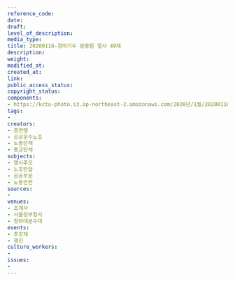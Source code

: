 ```yaml
---
reference_code: 
date: 
draft: 
level_of_description: 
media_type: 
title: 20200116-경마기수 문중원 열사 49재
description: 
weight: 
modified_at: 
created_at: 
link: 
public_access_status: 
copyright_status: 
components:
- https://kctu-photo.s3.ap-northeast-2.amazonaws.com/2020년/1월/20200116-경마기수+문중원+열사+49재/_CTU5698.jpg
tags:
- 
creators:
- 총연맹
- 공공운수노조
- 노동단체
- 종교단체
subjects:
- 열사추모
- 노조탄압
- 공공부문
- 노동안전
sources:
- 
venues:
- 조계사
- 서울정부청사
- 청와대분수대
events:
- 추모제
- 행진
culture_workers:
- 
issues:
- 
---
```

